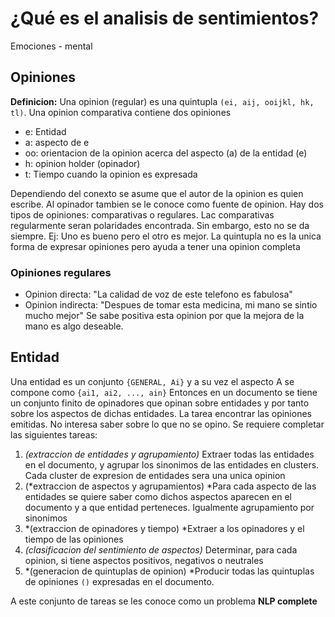 # ¿Qué es el analisis de sentimientos?
Emociones - mental

## Opiniones
**Definicion:** Una opinion (regular) es una quintupla `(ei, aij, ooijkl, hk, tl)`. Una opinion comparativa contiene dos opiniones

* e: Entidad
* a: aspecto de e
* oo: orientacion de la opinion acerca del aspecto (a) de la entidad (e)
* h: opinion holder (opinador)
* t: Tiempo cuando la opinion es expresada

Dependiendo del conexto se asume que el autor de la opinion es quien escribe. Al opinador tambien se le conoce como fuente de opinion.
Hay dos tipos de opiniones: comparativas o regulares. Lac comparativas regularmente seran polaridades encontrada. Sin embargo, esto no se da siempre. Ej: Uno es bueno pero el otro es mejor.
La quintupla no es la unica forma de expresar opiniones pero ayuda a tener una opinion completa

### Opiniones regulares

* Opinion directa: "La calidad de voz de este telefono es fabulosa"
* Opinion indirecta: "Despues de tomar esta medicina, mi mano se sintio mucho mejor" Se sabe positiva esta opinion por que la mejora de la mano es algo deseable.

## Entidad
Una entidad es un conjunto `{GENERAL, Ai}` y a su vez el aspecto A se compone como `{ai1, ai2, ..., ain}`
Entonces en un documento se tiene un conjunto finito de opinadores que opinan sobre entidades y por tanto sobre los aspectos de dichas entidades.
La tarea encontrar las opiniones emitidas. No interesa saber sobre lo que no se opino.
Se requiere completar las siguientes tareas:

1. *(extraccion de entidades y agrupamiento)* Extraer todas las entidades en el documento, y agrupar los sinonimos de las entidades en clusters. Cada cluster de expresion de entidades sera una unica opinion
2. (*extraccion de aspectos y agrupamientos) *Para cada aspecto de las entidades se quiere saber como dichos aspectos aparecen en el documento y a que entidad perteneces. Igualmente agrupamiento por sinonimos
3. *(extraccion de opinadores y tiempo) *Extraer a los opinadores y el tiempo de las opiniones
4. *(clasificacion del sentimiento de aspectos)* Determinar, para cada opinion, si tiene aspectos positivos, negativos o neutrales
5. *(generacion de quintuplas de opinion) *Producir todas las quintuplas de opiniones `()` expresadas en el documento.

A este conjunto de tareas se les conoce como un problema **NLP complete**

